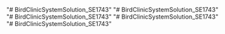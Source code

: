 "# BirdClinicSystemSolution_SE1743" 
"# BirdClinicSystemSolution_SE1743" 
"# BirdClinicSystemSolution_SE1743" 
"# BirdClinicSystemSolution_SE1743" 
"# BirdClinicSystemSolution_SE1743" 
